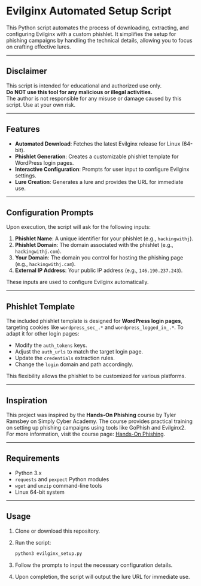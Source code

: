 # Evilginx Automated Setup Script

This Python script automates the process of downloading, extracting, and configuring Evilginx with a custom phishlet. It simplifies the setup for phishing campaigns by handling the technical details, allowing you to focus on crafting effective lures.

---

## Disclaimer

This script is intended for educational and authorized use only.  
**Do NOT use this tool for any malicious or illegal activities.**  
The author is not responsible for any misuse or damage caused by this script.
Use at your own risk.

---

## Features

- **Automated Download**: Fetches the latest Evilginx release for Linux (64-bit).
- **Phishlet Generation**: Creates a customizable phishlet template for WordPress login pages.
- **Interactive Configuration**: Prompts for user input to configure Evilginx settings.
- **Lure Creation**: Generates a lure and provides the URL for immediate use.

---

## Configuration Prompts

Upon execution, the script will ask for the following inputs:

1. **Phishlet Name**: A unique identifier for your phishlet (e.g., `hackingwithj`).
2. **Phishlet Domain**: The domain associated with the phishlet (e.g., `hackingwithj.com`).
3. **Your Domain**: The domain you control for hosting the phishing page (e.g., `hackingwithj.cam`).
4. **External IP Address**: Your public IP address (e.g., `146.190.237.243`).

These inputs are used to configure Evilginx automatically.

---

## Phishlet Template

The included phishlet template is designed for **WordPress login pages**, targeting cookies like `wordpress_sec_.*` and `wordpress_logged_in_.*`. To adapt it for other login pages:

- Modify the `auth_tokens` keys.
- Adjust the `auth_urls` to match the target login page.
- Update the `credentials` extraction rules.
- Change the `login` domain and path accordingly.

This flexibility allows the phishlet to be customized for various platforms.

---

## Inspiration

This project was inspired by the **Hands-On Phishing** course by Tyler Ramsbey on Simply Cyber Academy. The course provides practical training on setting up phishing campaigns using tools like GoPhish and Evilginx2. For more information, visit the course page: [Hands-On Phishing](https://academy.simplycyber.io/p/hands-on-phishing).

---

## Requirements

- Python 3.x
- `requests` and `pexpect` Python modules
- `wget` and `unzip` command-line tools
- Linux 64-bit system

---

## Usage

1. Clone or download this repository.
2. Run the script:

   ```bash
   python3 evilginx_setup.py
3. Follow the prompts to input the necessary configuration details.
4. Upon completion, the script will output the lure URL for immediate use.